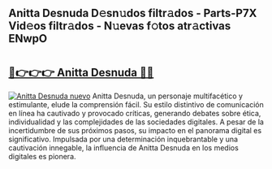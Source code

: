 ## Anitta Desnuda D𝚎sn𝚞dos filtr𝚊dos - Parts-P7X Vid𝚎os filtr𝚊dos - N𝚞evas f𝚘tos atr𝚊ctivas ENwpO

# <h2><a href="http://mbabdyf.tromn.icu/?c=Anitta+Desnuda">🔗👉👉👉 Anitta Desnuda 🔗🔗</a></h2>

[![Anitta Desnuda nuevo](https://i.imgur.com/pEAQMta.gif)](http://mbabdyf.tromn.icu/?c=Anitta+Desnuda)
Anitta Desnuda, un personaje multifacético y estimulante, elude la comprensión fácil. Su estilo distintivo de comunicación en línea ha cautivado y provocado críticas, generando debates sobre ética, individualidad y las complejidades de las sociedades digitales. A pesar de la incertidumbre de sus próximos pasos, su impacto en el panorama digital es significativo. Impulsada por una determinación inquebrantable y una cautivación innegable, la influencia de Anitta Desnuda en los medios digitales es pionera.
